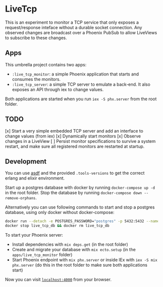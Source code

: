 # LiveTcp

This is an experiment to monitor a TCP service that only exposes a request/response inteface without a durable socket connection.
Any observed changes are broadcast over a Phoenix PubSub to allow LiveViews to subscribe to these changes.

## Apps

This umbrella project contains two apps:
- `:live_tcp_monitor`: a simple Phoenix application that starts and consumes the monitors.
- `:live_tcp_server`: a simple TCP server to emulate a back-end. It also exposes an API through iex to change values.

Both applications are started when you run `iex -S phx.server` from the root folder.

## TODO

[x] Start a very simple embedded TCP server and add an interface to change values (from iex)
[x] Dynamically start monitors
[x] Observe changes in a LiveView
[ ] Persist monitor specifications to survive a system restart,
    and make sure all registered monitors are restarted at startup.

## Development

You can use [asdf](https://github.com/asdf-vm/asdf) and the provided `.tools-versions` to get the
correct erlang and elixir environment.

Start up a postgres database with docker by running `docker-compose up -d` in the root folder.
Stop the database by running `docker-compose down --remove-orphans`.

Alternatively you can use following commands to start and stop a postgres database,
using only docker without docker-compose:
```sh
docker run --detach -e POSTGRES_PASSWORD="postgres" -p 5432:5432 --name live_tcp_db postgres
docker stop live_tcp_db && docker rm live_tcp_db
```

To start your Phoenix server:

  * Install dependencies with `mix deps.get` (in the root folder)
  * Create and migrate your database with `mix ecto.setup` (in the `apps/live_tcp_monitor` folder)
  * Start Phoenix endpoint with `mix phx.server` or inside IEx with `iex -S mix phx.server`
    (do this in the root folder to make sure both applications start)

Now you can visit [`localhost:4000`](http://localhost:4000) from your browser.

